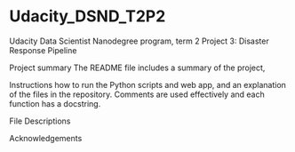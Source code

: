 # Udacity_DSND_T2P2
Udacity Data Scientist Nanodegree program, term 2
Project 3: Disaster Response Pipeline

Project summary
The README file includes a summary of the project, 

Instructions
how to run the Python scripts and web app, and an explanation of the files in the repository. 
Comments are used effectively and each function has a docstring.

File Descriptions

Acknowledgements

